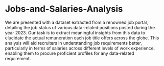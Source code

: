 # Jobs-and-Salaries-Analysis
We are presented with a dataset extracted from a renowned job portal, detailing the job status of various data-related positions posted during the year 2023. Our task is to extract meaningful insights from this data to elucidate the actual remuneration each job title offers across the globe. This analysis will aid recruiters in understanding job requirements better, particularly in terms of salaries across different levels of work experience, enabling them to procure proficient profiles for any data-related requirement.

